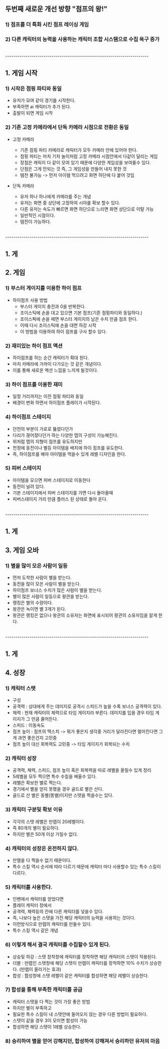 ## 두번째 새로운 개선 방향 "점프의 왕!"
### 1) 점프를 더 특화 시킨 점프 레이싱 게임
### 2) 다른 캐릭터의 능력을 사용하는 캐릭터 조합 시스템으로 수집 욕구 증가

<br>
-----------------------------------------------------------------------
<br>

## 1. 게임 시작
### 1) 시작은 점핑 파티와 동일 
- 유저가 모여 같이 경기를 시작한다. 
- 부족하면 ai 캐릭터가 추가 된다. 
- 출발이 되면 게임 시작

### 2) 기존 고정 카메라에서 단독 카메라 시점으로 전환은 동일
- 고정 카메라 
  - 기존 점핑 파티 카메라로 캐릭터가 모두 카메라 안에 있어야 한다. 
  - 점핑 파티는 마치 기차 놀이처럼 고정 카메라 시점안에서 다같이 달리는 게임
  - 장점은 캐릭이 다 같이 모여 있기 때문에 다양한 게임성을 보여줄수 있다. 
  - 단점은 그게 안되는 것 즉, 그 게임성을 만들어 내지 못한 것
  - 템전 불가능 -> 먼저 아이템 먹으려고 화면 하단에 다 붙어 것임
  
- 단독 카메라 
  - 유저 하나 하나에게 카메라를 주는 개념
  - 유저는 화면 중 상단에 고정하여 시야를 확보 할수 있다. 
  - 다른 유저는 속도가 빠르면 화면 하단으로 느리면 화면 상단으로 이탈 가능
  - 일반적인 시점이다. 
  - 템전이 가능하다.

<br>
-----------------------------------------------------------------------
<br>

## 1. 게
## 2. 게임
### 1) 부스터 게이지를 이용한 하이 점프
- 하이점프 사용 방법
    - 부스터 게이지 충전과 0을 반복한다.
    - 조이스틱에 손을 대고 있으면 기본 점프(기존 점핑파티와 동일하다.)
    - 조이스틕에 손을 떼면 부스터 게이지의 남은 수치 만큼 점프 한다. 
    - 이때 다시 조이스틱에 손을 대면 하강 시작
    - 이 방법을 이용하여 하이 점프를 구사 할수 있다. 

### 2) 재미있는 하이 점프 액션
- 하이점프를 하는 순간 캐릭터가 확대 된다. 
- 마치 카메라에 가까이 다가오는 것 같은 개념이다. 
- 이를 통해 새로운 액션 느낌을 느끼게 될것이다. 

### 3) 하이 점프를 이용한 재미
- 일정 거리까지는 이전 점핑 파티와 동일 
- 배경이 변화 하면서 하이점프 플레이가 시작된다.

### 4) 하이점프 스테이지
- 던전의 부분이 가로로 뚫렸다던가
- 다리가 끊어졌다던가 하는 다양한 맵의 구성이 가능해진다. 
- 위처럼 맵의 지형이 점프를 유도하지만
- 천정에 동전이나 별등 아이템을 배치에 하이 점프를 유도한다. 
- 즉, 하이점프를 해야 아이템을 먹을수 있게 레벨 디자인을 한다. 

### 5) 피버 스테이지
- 아이템을 모으면 피버 스테이지로 이동한다 
- 동전이 널려 있다. 
- 기본 스테이지에서 피버 스테이지를 가면 다시 돌아올때 
- 피버스테이지 거리 만큼 플러스 된 상태로 돌아 온다. 
 
<br>
-----------------------------------------------------------------------
<br>

## 1. 게
## 3. 게임 오바
### 1) 별을 많이 모은 사람이 일등
- 먼저 도착한 사람이 별을 받는다. 
- 동전을 많이 모은 사람이 별을 받는다. 
- 하이점프 보너스 수치가 많은 사람이 별을 받는다.
- 별이 많은 사람이 일등으로 왕관을 받는다. 
- 랭킹은 별의 수량이다. 
- 왕관은 녹이면 별 3개가 된다. 
- 왕관은 랭킹은 없으나 왕관의 소유자는 화면에 표시되어 왕관의 소유자임을 알게 한다.

<br>
-----------------------------------------------------------------------
<br>

## 1. 게
## 4. 성장
### 1) 캐릭터 스탯
- 구성
 - 공격력 : 상대에게 주는 데미지로 공격시 스피드가 높을 수록 보너스 공격력이 있다.
 - 체력 : 현재 캐릭터의 체력으로 타임 게이지라 부른다. 데미지를 입을 경우 타임 게이지가 그 만큼 줄어든다. 
 - 스피드 : 이동속도
 - 점프 높이 : 점프의 맥스치 -> 뭐가 좋은지 생각중 거리가 달라진다면 멀어진다면 그게 과연 좋은건지 고민중
 - 점프 높이 대신 회복력도 고민중 -> 타임 게이지가 회복되는 수치

### 2) 캐릭터 성장
- 공격력, 체력, 스피드, 점프 높이 혹은 회복력을 따로 레벨을 올릴수 있게 정리
- 5레벨을 모두 찍으면 특수 수킬을 배울수 있다. 
- 레벨은 확보한 별로 찍는다. 
- 경기에서 별을 얻지 못했을 경우 골드로 별은 산다. 
- 골드로 산 별은 동별(똥별)이지만 스탯을 찍을수는 있다. 

### 3) 캐릭터 구분및 확보 이유
- 각각의 스탯 레벨은 만렙이 20레벨이다. 
- 즉 80개의 별이 필요하다. 
- 하지만 별은 50개 이상 가질수 없다.

### 4) 캐릭터의 성장은 온전하지 않다. 
- 만렐을 다 찍을수 없기 때문이다. 
- 특수 스킬 역시 순서에 따라 다르기 때문에 캐릭터 마다 사용할수 있는 특수 스킬이 다르다. 

### 5) 캐릭터를 사용한다. 
- 인벤에서 캐릭터를 얻었다면 
- 플레이 캐릭터 창에서 
- 공격력, 체력등의 칸에 다른 캐릭터를 넣을수 있다. 
- 즉, 나보다 높은 스탯을 가진 해당 캐릭터의 능력을 사용하는 것이다. 
- 이런방식으로 만렙의 캐릭터를 만들수 있다. 
- 특수 스킬 역시 같은 개념

### 6) 이렇게 해서 결국 캐릭터를 수집할수 있게 된다. 
- 상승및 하강 : 스탯 장착창에 캐릭터를 장착하면 해당 캐릭터의 스탯이 적용된다.
- 더블 : 만렙인 스탯창에 해당 스탯이 만렙이 캐릭터를 장착하면 10% 수치가 상승한다. (만렙이 올라가는 효과) 
- 합성 : 합성창에 스탯 레벨이 같은 캐릭터를 합성하면 해당 레벨이 상승한다.

### 7) 합성을 통해 부족한 캐릭터를 공급
- 캐릭터 스탯을 다 찍는 것이 가장 좋은 방법
- 하지만 별이 부족하고 
- 필요한 특수 스킬이 내 스탯안에 들어오지 않는 경우 다른 방법이 필요하다. 
- 스탯이 같을 경우 3이 모이면 합성이 가능
- 합성하면 해당 스탯이 1레벨 상승한다. 

### 8) 승리하여 별을 얻어 강해지던, 합성하여 강해져서 승리하던 유저의 마음



